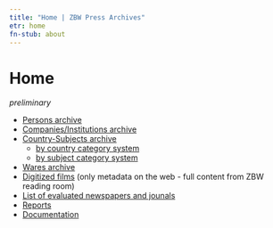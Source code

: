 ```yaml
---
title: "Home | ZBW Press Archives"
etr: home
fn-stub: about
---
```


# Home

_preliminary_


* [Persons archive](folder/pe)
* [Companies/Institutions archive](folder/co)
* [Country-Subjects archive](folder/sh)
  * [by country category system](category/geo/about.en.html)
  * [by subject category system](category/subject/about.en.html)
* [Wares archive](folder/wa)
* [Digitized films](film) (only metadata on the web - full content from ZBW reading room)
* [List of evaluated newspapers and jounals](list/publication/about.en.html)
* [Reports](report/about.en.html)
* [Documentation](doc/about.en.html)

<!--
* [free example doc](folder/P/0000xx/000012/000xx/00010/P000012000000000000000100000_0000_00000000HP.txt)
* [locked example doc](folder/P/0000xx/000012/000xx/00006/P000012000000000000000060000_0000_00000JEUHP.txt)
* [example dfg viewer plain](dfgview/pe/000012)
-->
